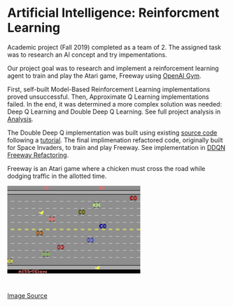 # Artificial Intelligence: Reinforcment Learning

Academic project (Fall 2019) completed as a team of 2. The assigned task was to research an AI concept and try impementations.

Our project goal was to research and implement a reinforcement learning agent to train and play the Atari game, Freeway using [OpenAI Gym](https://gym.openai.com/).

First, self-built Model-Based Reinforcement Learning implementations proved unsuccessful. Then, Approximate Q Learning implementations failed. In the end, it was determined a more complex solution was needed: Deep Q Learning and Double Deep Q Learning. See full project analysis in [Analysis](https://github.com/DFinelli/AtariFreeway-DeepLearning/blob/master/Analysis.pdf).

The Double Deep Q implementation was built using existing [source code](https://github.com/abhinavsagar?utf8=%E2%9C%93&tab=repositories&q=&type=&language=) following a [tutorial](https://towardsdatascience.com/deep-reinforcement-learning-tutorial-with-open-ai-gym-c0de4471f368). The final implimenation refactored code, originally built for Space Invaders, to train and play Freeway. See implementation in [DDQN Freeway Refactoring](https://github.com/DFinelli/AtariFreeway-DeepLearning/tree/master/DDQN%20Freeway%20Refactoring).

Freeway is an Atari game where a chicken must cross the road while dodging traffic in the allotted time.

![Freeway](https://github.com/DFinelli/AtariFreeway-DeepLearning/blob/master/freeway.gif)
#
[Image Source](https://www.retrogames.cz/play_123-Atari2600.php)
